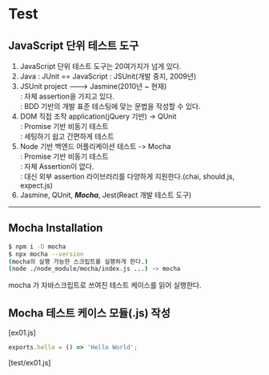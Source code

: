 # Test

## JavaScript 단위 테스트 도구    

1. JavaScript 단위 테스트 도구는 20여가지가 넘게 있다. 
2. Java : JUnit == JavaScript : JSUnit(개발 중지, 2009년)   
3. JSUnit project  --->  Jasmine(2010년 ~ 현재)   
    : 자체 assertion을 가지고 있다.   
    : BDD 기반의 개발 표준 테스팅에 맞는 문법을 작성할 수 있다.   
4. DOM 직접 조작 application(jQuery 기반) -> QUnit   
    : Promise 기반 비동기 테스트   
    : 세팅하기 쉽고 간편하게 테스트   
5. Node 기반 백엔드 어플리케이션 테스트 -> Mocha   
    : Promise 기반 비동기 테스트  
    : 자체 Assertion이 없다.   
    : 대신 외부 assertion 라이브러리를 다양하게   지원한다.(chai, should.js, expect.js)   
6. Jasmine, QUnit, ***Mocha***, Jest(React 개발 테스트 도구)


---

## Mocha Installation

```bash
$ npm i -D mocha
$ npx mocha --version
(mocha의 실행 가능한 스크립트를 실행하게 한다.)
(node ./node_module/mocha/index.js ...) -> mocha

```
mocha 가 자바스크립트로 쓰여진 테스트 케이스를 읽어 실행한다.



## Mocha 테스트 케이스 모듈(.js) 작성

[ex01.js]
```javascript
exports.hello = () => 'Hello World';
```

[test/ex01.js]
```javascript
```




